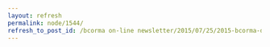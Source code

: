 ```yaml
---
layout: refresh
permalink: node/1544/
refresh_to_post_id: /bcorma on-line newsletter/2015/07/25/2015-bcorma-dirt-bike-school-msf-new-rider-fall-courses-set-for-september-12th-and-october-3rd
---
```

